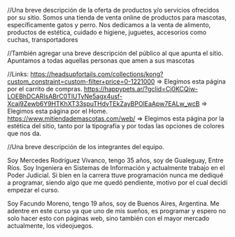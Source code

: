 //Una breve descripción de la oferta de productos y/o servicios ofrecidos por su sitio.
Somos una tienda de venta online de productos para mascotas, específicamente gatos y perro.
Nos dedicamos a la venta de alimento, productos de estética, cuidado e higiene, juguetes, accesorios como cuchas, transportadores

//También agregar una breve descripción del público al que apunta el sitio.
Apuntamos a todas aquellas personas que amen a sus mascotas

//Links:
https://headsupfortails.com/collections/kong?custom_constraint=custom-filter+price=0-1221000 => Elegimos esta página por el carrito de compras.
https://happypets.ar/?gclid=Cj0KCQjw-LOEBhDCARIsABrC0TlUTyNe5agx4usf-Xcaj9Zewb6Y9HTKhXT33spuTHdvTEkZayBPOlEaApw7EALw_wcB => Elegimos esta página por el Home.
https://www.mitiendademascotas.com/web/ => Elegimos esta página por la estética del sitio, tanto por la tipografía y por todas las opciones de colores que nos da.

//Una breve descripción de los integrantes del equipo.

Soy Mercedes Rodríguez Vivanco, tengo 35 años, soy de Gualeguay, Entre Ríos. Soy Ingeniera en Sistemas de Información y actualmente trabajo en el Poder Judicial. Si bien en la carrera ttuve programación nunca me dediqué a programar, siendo algo que me quedó pendiente, motivo por el cual decidí empezar el curso.

Soy Facundo Moreno, tengo 19 años, soy de Buenos Aires, Argentina. Me adentre en este curso ya que uno de mis sueños, es programar y espero no solo hacer esto con páginas web, sino también con el mayor mercado actualmente, los videojuegos.